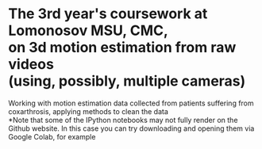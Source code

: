 # The 3rd year's coursework at Lomonosov MSU, CMC,</br>on 3d motion estimation from raw videos</br>(using, possibly, multiple cameras)
Working with motion estimation data collected from patients suffering from coxarthrosis, applying methods to clean the data <br>
*Note that some of the IPython notebooks may not fully render on the Github website. In this case you can try downloading and opening them via Google Colab, for example
